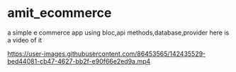 # amit_ecommerce
 a simple e commerce app using bloc,api methods,database,provider
here is a video of it

https://user-images.githubusercontent.com/86453565/142435529-bed44081-cb47-4627-bb2f-e90f66e2ed9a.mp4

